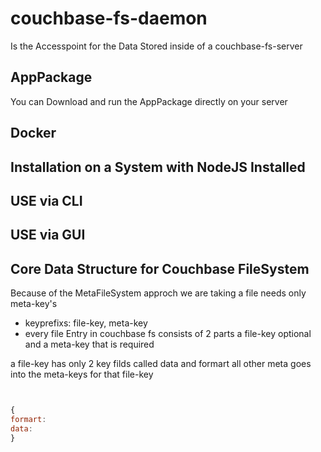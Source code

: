 # couchbase-fs-daemon
Is the Accesspoint for the Data Stored inside of a couchbase-fs-server

## AppPackage
You can Download and run the AppPackage directly on your server 

## Docker

## Installation on a System with NodeJS Installed

## USE via CLI

## USE via GUI

## Core Data Structure for Couchbase FileSystem

Because of the MetaFileSystem approch we are taking a file needs only meta-key's 
- keyprefixs: file-key, meta-key
- every file Entry in couchbase fs consists of 2 parts a file-key optional and a meta-key that is required

a file-key has only 2 key filds called data and formart all other meta goes into the meta-keys for that file-key

```js


{
formart:
data:
}
```
